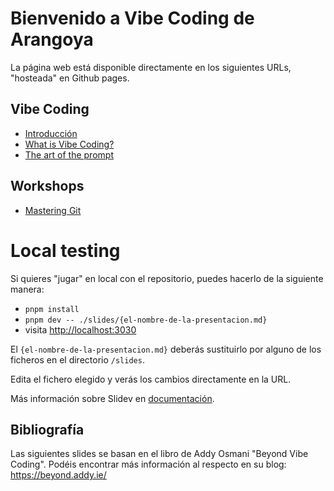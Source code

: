 # Bienvenido a Vibe Coding de Arangoya
La página web está disponible directamente en los siguientes URLs, "hosteada" en Github pages.

## Vibe Coding

* [Introducción](https://kevincifuentes.github.io/VibeCoding/introduccion)
* [What is Vibe Coding?](https://kevincifuentes.github.io/VibeCoding/what_is_vibe_coding)
* [The art of the prompt](https://kevincifuentes.github.io/VibeCoding/the_art_of_the_prompt)

## Workshops

* [Mastering Git](https://kevincifuentes.github.io/VibeCoding/git)

# Local testing

Si quieres "jugar" en local con el repositorio, puedes hacerlo de la siguiente manera:

- `pnpm install`
- `pnpm dev -- ./slides/{el-nombre-de-la-presentacion.md}`
- visita <http://localhost:3030>

El `{el-nombre-de-la-presentacion.md}` deberás sustituirlo por alguno de los ficheros en el directorio `/slides`.

Edita el fichero elegido y verás los cambios directamente en la URL.

Más información sobre Slidev en [documentación](https://sli.dev/).

## Bibliografía
Las siguientes slides se basan en el libro de Addy Osmani "Beyond Vibe Coding". Podéis encontrar más información al respecto en su
blog: https://beyond.addy.ie/
